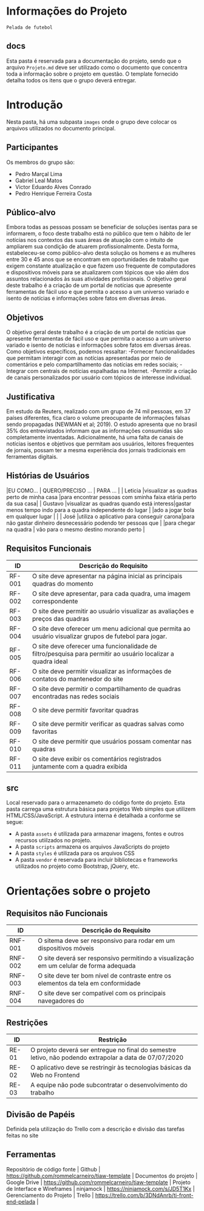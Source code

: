 # Informações do Projeto
`Pelada de futebol`  
## docs
Esta pasta é reservada para a documentação do projeto, sendo que o arquivo `Projeto.md` deve ser utilizado como o documento que concentra toda a informação sobre o projeto em questão. O template fornecido detalha todos os itens que o grupo deverá entregar.

# Introdução
Nesta pasta, há uma subpasta `images` onde o grupo deve colocar os arquivos utilizados no documento principal.



## Participantes
Os membros do grupo são: 
- Pedro Marçal Lima
- Gabriel Leal Matos
- Victor Eduardo Alves Conrado
- Pedro Henrique Ferreira Costa

## Público-alvo
Embora todas as pessoas possam se beneficiar de soluções isentas para se informarem, o foco deste trabalho está no público que tem o hábito de ler notícias nos contextos das suas áreas de atuação com o intuito de ampliarem sua condição de atuarem profissionalmente.
Desta forma, estabeleceu-se como público-alvo desta solução os homens e as mulheres entre 30 e 45 anos que se encontram em oportunidades de trabalho que exigem constante atualização e que fazem uso frequente de computadores e dispositivos móveis para se atualizarem com tópicos que vão além dos assuntos relacionados às suas atividades profissionais.
O objetivo geral deste trabalho é a criação de um portal de notícias que apresente ferramentas de fácil uso e que permita o acesso a um universo variado e isento de notícias e informações sobre fatos em diversas áreas.



## Objetivos
O objetivo geral deste trabalho é a criação de um portal de notícias que apresente ferramentas de fácil uso e que permita o acesso a um universo variado e isento de notícias e informações sobre fatos em diversas áreas.
Como objetivos específicos, podemos ressaltar:
-Fornecer funcionalidades que permitam interagir com as notícias apresentadas por meio de comentários e pelo compartilhamento das notícias em redes sociais;
-Integrar com centrais de notícias espalhadas na Internet.
-Permitir a criação de canais personalizados por usuário com tópicos de interesse individual.


## Justificativa
Em estudo da Reuters, realizado com um grupo de 74 mil pessoas, em 37 países diferentes, fica claro o volume preocupante de informações falsas sendo propagadas  (NEWMAN et al; 2019). O estudo apresenta que no brasil 35% dos entrevistados informam que as informações consumidas são completamente inventadas. 
Adicionalmente, há uma falta de canais de notícias isentos e objetivos que permitam aos usuários, leitores frequentes de jornais, possam ter a mesma experiência dos jornais tradicionais em ferramentas digitais. 

## Histórias de Usuários

|EU COMO... |            QUERO/PRECISO ...             |                              PARA ...                          |
| Leticia   |visualizar as quadras perto de minha casa |para encontrar pessoas com sminha faixa etária perto da sua casa|
| Gustavo   |visualizar as quadras quando está interess|gastar menos tempo indo para a quadra independente do lugar     |
            |ado a jogar bola em qualquer lugar        |                                                                |
| José      |utiliza o aplicativo para conseguir carona|para não gastar dinheiro desnecessário podendo ter pessoas que  |
            |para chegar na quadra                     | vão para o mesmo destino morando perto                         |

## Requisitos Funcionais
|ID    | Descrição do Requisito  |
|------|-----------------------------------------|
|RF-001| O site deve apresentar na página inicial as principais quadras do momento  |
|RF-002| O site deve apresentar, para cada quadra, uma imagem correspondente  |
|RF-003| O site deve permitir ao usuário visualizar as avaliações e preços das quadras |
|RF-004| O site deve oferecer um menu adicional que permita ao usuário visualizar grupos de futebol para jogar.   |
|RF-005| O site deve oferecer uma funcionalidade de filtro/pesquisa para permitir ao usuário localizar a quadra ideal  |
|RF-006| O site deve permitir visualizar as informações de contatos do mantenedor do site   |
|RF-007| O site deve permitir o compartilhamento de quadras encontradas nas redes sociais   |
|RF-008| O site deve permitir favoritar quadras   |
|RF-009| O site deve permitir verificar as quadras salvas como favoritas   |
|RF-010| O site deve permitir que usuários possam comentar nas quadras   |
|RF-011| O site deve exibir os comentários registrados juntamente com a quadra exibida   |

## src
Local reservado para o armazenameto do código fonte do projeto. Esta pasta carrega uma estrutura básica para projetos Web simples que utilizem HTML/CSS/JavaScript. A estrutura interna é detalhada a conforme se segue:
- A pasta `assets` é utilizada para armazenar imagens, fontes e outros recursos utiilzados no projeto. 
- A pasta `scripts` armazena os arquivos JavaScripts do projeto
- A pasta `styles` é utilizada para os arquivos CSS
- A pasta `vendor` é reservada para incluir bibliotecas e frameworks utilizados no projeto como Bootstrap, jQuery, etc.

# Orientações sobre o projeto

## Requisitos não Funcionais
|ID     | Descrição do Requisito  |
|-------|-------------------------|
|RNF-001| O sitema deve ser responsivo para rodar em um dispositivos móveis |
|RNF-002| O site deverá ser responsivo permitindo a visualização em um celular de forma adequada |
|RNF-003| O site deve ter bom nível de contraste entre os elementos da tela em conformidade  |
|RNF-004| O site deve ser compatível com os principais navegadores do |

## Restrições
|ID| Restrição |
|--|---------------|
|RE-01| O projeto deverá ser entregue no final do semestre letivo, não podendo extrapolar a data de 07/07/2020 |
|RE-02| O aplicativo deve se restringir às tecnologias básicas da Web no Frontend |
|RE-03| A equipe não pode subcontratar o desenvolvimento do trabalho |

## Divisão de Papéis
Definida pela utilização do Trello com a descrição e divisão das tarefas feitas no site

## Ferramentas
Repositório de código fonte | Github | https://github.com/rommelcarneiro/tiaw-template |
Documentos do projeto | Google Drive | https://github.com/rommelcarneiro/tiaw-template |
Projeto de Interface e  Wireframes | ninjamock | https://ninjamock.com/s/JD5T1Kx |
Gerenciamento do Projeto | Trello | https://trello.com/b/3DNdAnrb/ti-front-end-pelada |

